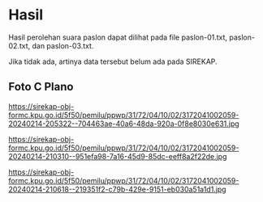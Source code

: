 # Hasil

Hasil perolehan suara paslon dapat dilihat pada file paslon-01.txt, paslon-02.txt, dan paslon-03.txt.

Jika tidak ada, artinya data tersebut belum ada pada SIREKAP.

## Foto C Plano

https://sirekap-obj-formc.kpu.go.id/5f50/pemilu/ppwp/31/72/04/10/02/3172041002059-20240214-205322--704463ae-40a6-48da-920a-0f8e8030e631.jpg

https://sirekap-obj-formc.kpu.go.id/5f50/pemilu/ppwp/31/72/04/10/02/3172041002059-20240214-210310--951efa98-7a16-45d9-85dc-eeff8a2f22de.jpg

https://sirekap-obj-formc.kpu.go.id/5f50/pemilu/ppwp/31/72/04/10/02/3172041002059-20240214-210618--219351f2-c79b-429e-9151-eb030a51a1d1.jpg
